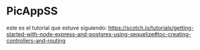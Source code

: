 # PicAppSS

este es el tutorial que estuve siguiendo: https://scotch.io/tutorials/getting-started-with-node-express-and-postgres-using-sequelize#toc-creating-controllers-and-routing

